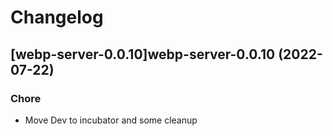 # Changelog



## [webp-server-0.0.10]webp-server-0.0.10 (2022-07-22)

### Chore

- Move Dev to incubator and some cleanup
  
  
